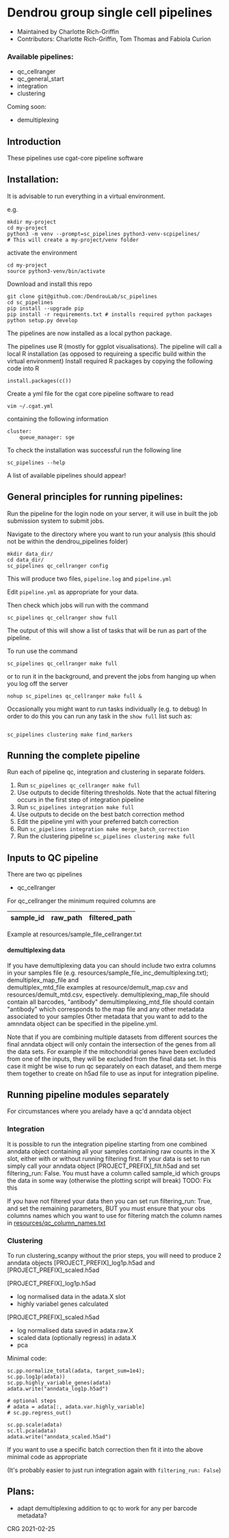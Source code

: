 # Dendrou group single cell pipelines

- Maintained by Charlotte Rich-Griffin
- Contributors: Charlotte Rich-Griffin, Tom Thomas and Fabiola Curion

### Available pipelines:
- qc_cellranger
- qc_general_start
- integration
- clustering

Coming soon:
- demultiplexing

## Introduction
These pipelines use cgat-core pipeline software


## Installation:
It is advisable to run everything in a virtual environment.

e.g.
```
mkdir my-project
cd my-project
python3 -m venv --prompt=sc_pipelines python3-venv-scpipelines/
# This will create a my-project/venv folder
```

activate the environment

```
cd my-project
source python3-venv/bin/activate
```

Download and install this repo

```
git clone git@github.com:/DendrouLab/sc_pipelines
cd sc_pipelines
pip install --upgrade pip
pip install -r requirements.txt # installs required python packages
python setup.py develop
```
The pipelines are now installed as a local python package.

The pipelines use R (mostly for ggplot visualisations). The pipeline will call a local R installation (as opposed to requireing a specific build within the virtual environment)
Install required R packages by copying the following code into R
```
install.packages(c())
```

Create a yml file for the cgat core pipeline software to read

```
vim ~/.cgat.yml
```
containing the following information
```
cluster:
    queue_manager: sge
```



To check the installation was successful run the following line
```
sc_pipelines --help
```
A list of available pipelines should appear!

## General principles for running pipelines:
Run the pipeline for the login node on your server, it will use in built the job submission system to submit jobs.

Navigate to the directory where you want to run your analysis (this should not be within the dendrou_pipelines folder)
```
mkdir data_dir/
cd data_dir/
sc_pipelines qc_cellranger config
```

This will produce two files, `pipeline.log` and `pipeline.yml`

Edit `pipeline.yml` as appropriate for your data.

Then check which jobs will run with the command
```
sc_pipelines qc_cellranger show full
```
The output of this will show a list of tasks that will be run as part of the pipeline.

To run use the command
```
sc_pipelines qc_cellranger make full
```
or
to run it in the background, and prevent the jobs from hanging up when you log off the server
```
nohup sc_pipelines qc_cellranger make full &
```

Occasionally you might want to run tasks individually (e.g. to debug)
In order to do this you can run any task in the `show full` list such as:
```

sc_pipelines clustering make find_markers
```

## Running the complete pipeline

Run each of pipeline qc, integration and clustering in separate folders.

1. Run `sc_pipelines qc_cellranger make full `
2. Use outputs to decide filtering thresholds. Note that the actual filtering occurs in the first step of integration pipeline
3. Run `sc_pipelines integration make full`
4. Use outputs to decide on the best batch correction method
5. Edit the pipeline yml with your preferred batch correction 
6. Run `sc_pipelines integration make merge_batch_correction`
7. Run the clustering pipeline  `sc_pipelines clustering make full`

## Inputs to QC pipeline
There are two qc pipelines
- qc_cellranger


For qc_cellranger the minimum required columns are 

sample_id  |     raw_path   |     filtered_path   
---|---|---
Example at resources/sample_file_cellranger.txt


#### demultiplexing data
If you have demultiplexing data you can should include two extra columns in your samples 
file (e.g. resources/sample_file_inc_demultiplexing.txt); demultiplex_map_file  and   
demultiplex_mtd_file examples at resource/demult_map.csv and resources/demult_mtd.csv, 
espectively. demultiplexing_map_file should contain all barcodes, "antibody" 
demultimplexing_mtd_file should contain "antibody" which corresponds to the map file and any other metadata associated to your samples
Other metadata that you want to add to the amnndata object can be specified in 
the pipeline.yml.

Note that if you are combining multiple datasets from different sources the final anndata object will only contain the intersection of the genes
from all the data sets. For example if the mitochondrial genes have been excluded from one of the inputs, they will be excluded from the final data set.
In this case it might be wise to run qc separately on each dataset, and them merge them together to create on h5ad file to use as input for
integration pipeline.

## Running pipeline modules separately
For circumstances where you arelady have a qc'd anndata object
### Integration

It is possible to run the integration pipeline starting from one combined anndata object containing all your samples containing raw counts in the X slot, 
either with or without running filtering first.
If your data is set to run simply call your anndata object [PROJECT_PREFIX]_filt.h5ad and set filtering_run: False.
You must have a column called sample_id which groups the data in some way (otherwise the plotting script will break) TODO: Fix this

If you have not filtered your data then you can set run filtering_run: True, and set the remaining parameters, 
BUT you must ensure that your obs columns names which you want to use for filtering match the column names in [resources/qc_column_names.txt](https://github.com/DendrouLab/sc_pipelines/blob/matrix_start/resources/qc_column_names.txt)

### Clustering
To run clustering_scanpy without the prior steps, you will need to produce 2 anndata objects
[PROJECT_PREFIX]_log1p.h5ad and [PROJECT_PREFIX]_scaled.h5ad 

[PROJECT_PREFIX]_log1p.h5ad  
- log normalised data in the adata.X slot
- highly variabel genes calculated

[PROJECT_PREFIX]_scaled.h5ad
- log normalised data saved in adata.raw.X
- scaled data (optionally regress) in adata.X
- pca

Minimal code:
```
sc.pp.normalize_total(adata, target_sum=1e4);
sc.pp.log1p(adata))
sc.pp.highly_variable_genes(adata)
adata.write("anndata_log1p.h5ad")

# optional steps
# adata = adata[:, adata.var.highly_variable]
# sc.pp.regress_out()

sc.pp.scale(adata)
sc.tl.pca(adata)
adata.write("anndata_scaled.h5ad")
``` 

If you want to use a specific batch correction then fit it into the above minimal code as appropriate

(It's probably easier to just run integration again with `filtering_run: False`)

## Plans:
- adapt demultiplexing addition to qc to work for any per barcode metadata?

CRG 2021-02-25

